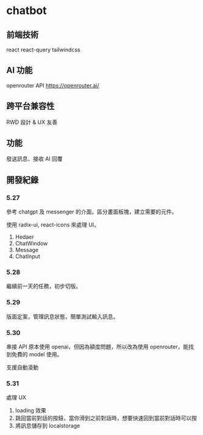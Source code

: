 # chatbot

## 前端技術

react
react-query
tailwindcss

## AI 功能

openrouter API
https://openrouter.ai/

## 跨平台兼容性

RWD 設計 & UX 友善

## 功能

發送訊息、接收 AI 回覆

## 開發紀錄

### 5.27

參考 chatgpt 及 messenger 的介面，區分畫面板塊，建立需要的元件。

使用 radix-ui, react-icons 來處理 UI。

1. Hedaer
2. ChatWindow
3. Message
4. ChatInput

### 5.28

繼續前一天的任務，初步切版。

### 5.29

版面定案，管理訊息狀態，簡單測試輸入訊息。

### 5.30

串接 API
原本使用 openai，但因為額度問題，所以改為使用 openrouter，能找到免費的 model 使用。

支援自動滾動

### 5.31

處理 UX

1. loading 效果
2. 跳回當前對話的按鈕，當你滑到之前對話時，想要快速回到當前對話時可以按
3. 將訊息儲存到 localstorage
